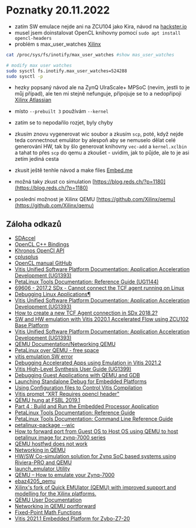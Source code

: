# Poznatky 20.11.2022

- zatím SW emulace nejde ani na ZCU104 jako Kira, návod na [hackster.io](https://www.hackster.io/whitney-knitter/debugging-accelerated-apps-using-emulation-in-vitis-2021-2-749cd4)
- musel jsem doinstalovat OpenCL knihovny pomocí `sudo apt install opencl-headers`
- problém s max_user_watches [Xilinx](https://support.xilinx.com/s/question/0D52E00006hpiMWSAY/petalinux-over-qemu-free-space?language=en_US)

```bash
cat /proc/sys/fs/inotify/max_user_watches #show mas_user_watches

# modify max user watches
sudo sysctl fs.inotify.max_user_watches=524288
sudo sysctl -p
```

- hezky popsaný návod ale na ZynQ UlraScale+ MPSoC (nevím, jestli to je můj případ), ale ten mi stejně nefunguje, připojuje se to a nedopřipojí [Xilinx Atlassian](https://xilinx-wiki.atlassian.net/wiki/spaces/A/pages/862912682/Networking+in+QEMU)
- místo `--prebuilt 3` používám `--kernel`
- zatím se to nepodařilo rozjet, byly chyby
- zkusím znovu vygenerovat wic soubor a zkusím `scp`, poté, když nejde teda connectnout emulátor by alespoň aby se nemuselo dělat celé generování HW, tak by šlo generovat knihovny `vec-add` a `kernel.xclbin` a tahat to přes `scp` do qemu a zkoušet - uvidím, jak to půjde, ale to je asi zetím jediná cesta

- zkusit ještě tenhle návod a make files [Embed.me](https://embed-me.com/qemu-how-to-emulate-your-zynq-7000/)

- možná taky zkust co simulation [https://blog.reds.ch/?p=1180](https://blog.reds.ch/?p=1180)

- poslední možnost je Xilinx QEMU [https://github.com/Xilinx/qemu](https://github.com/Xilinx/qemu)

## Záloha odkazů

- [SDAccel](https://www.xilinx.com/htmldocs/xilinx2017_4/sdaccel_doc/sxx1504034358866.html)
- [OpenCL C++ Bindings](https://github.khronos.org/OpenCL-CLHPP/classcl_1_1_program.html)
- [Khronos OpenCl API](https://registry.khronos.org/OpenCL/sdk/1.0/docs/man/xhtml/clGetDeviceIDs.html)
- [cplusplus](https://cplusplus.com/reference/istream/istream/tellg/)
- [OpenCL manual GitHub](https://github.com/OpenCL/man)
- [Vitis Unified Software Platform Documentation: Application Acceleration Development (UG1393)](https://docs.xilinx.com/r/en-US/ug1393-vitis-application-acceleration/Introduction-to-Vitis-Tools-for-Embedded-System-Designers)
- [PetaLinux Tools Documentation: Reference Guide (UG1144)](https://docs.xilinx.com/r/en-US/ug1144-petalinux-tools-reference-guide/Preparing-the-Build-System-for-Debugging?tocId=J1mKak~yBHbEe~JFsJBZRg)
- [69606 - 2017.2 SDx - Cannot connect the TCF agent running on Linux](https://support.xilinx.com/s/article/69606?language=en_US)
- [Debugging Linux Applications¶](https://xilinx.github.io/Embedded-Design-Tutorials/docs/2021.1/build/html/docs/Vitis-Embedded-Software-Debugging/docs/3-debugging-linux-applications/README.html)
- [Vitis Unified Software Platform Documentation: Application Acceleration Development (UG1393)](https://docs.xilinx.com/r/en-US/ug1393-vitis-application-acceleration/Run-the-Waveform-Based-Kernel-Debugging-Flow)
- [How to create a new TCF Agent connection in SDx 2018.2?](https://support.xilinx.com/s/question/0D52E00006hplw5SAA/how-to-create-a-new-tcf-agent-connection-in-sdx-20182?language=en_US)
- [SW and HW emulation with Vitis 2020.1 Accelerated Flow using ZCU102 Base Platform](https://www.youtube.com/watch?v=6-Yox8fcUxc)
- [Vitis Unified Software Platform Documentation: Application Acceleration Development (UG1393)](https://docs.xilinx.com/r/en-US/ug1393-vitis-application-acceleration/Interoperability-with-XO-and-RTL-Kernels)
- [QEMU Documentation/Networking QEMU](https://wiki.qemu.org/Documentation/Networking#User_Networking_.28SLIRP.29)
- [PetaLinux over QEMU - free space](https://support.xilinx.com/s/question/0D52E00006hpiMWSAY/petalinux-over-qemu-free-space?language=en_US)
- [vitis emulation SW error](https://support.xilinx.com/s/question/0D52E00006ihQiXSAU/vitis-emulation-sw-error?language=en_US)
- [Debugging Accelerated Apps using Emulation in Vitis 2021.2](https://www.hackster.io/whitney-knitter/debugging-accelerated-apps-using-emulation-in-vitis-2021-2-749cd4)
- [Vitis High-Level Synthesis User Guide (UG1399)](https://docs.xilinx.com/r/en-US/ug1399-vitis-hls/Fixed-Point-Math-Functions)
- [Debugging Guest Applications with QEMU and GDB](https://xilinx-wiki.atlassian.net/wiki/spaces/A/pages/821624963/Debugging+Guest+Applications+with+QEMU+and+GDB)
- [Launching Standalone Debug for Embedded Platforms](https://docs.xilinx.com/r/en-US/ug1400-vitis-embedded/Using-the-Standalone-Debug-Flow)
- [Using Configuration files to Control Vitis Compilation](https://www.xilinx.com/developer/articles/using-configuration-files-to-control-vitis-compilation.html)
- [Vitis prompt “XRT Requires opencl header"](https://support.xilinx.com/s/question/0D52E00006iHpbZSAS/vitis-prompt-xrt-requires-opencl-header?language=en_US)
- [QEMU hung at FSBL 2019.1](https://support.xilinx.com/s/question/0D52E00006iHx8jSAC/qemu-hung-at-fsbl-20191?language=en_US)
- [Part 4 : Build and Run the Embedded Processor Application](https://xilinx.github.io/Vitis-Tutorials/2022-1/build/html/docs/Getting_Started/Vitis/Part4-embedded_platform.html)
- [PetaLinux Tools Documentation: Reference Guide](https://docs.xilinx.com/v/u/2018.1-English/ug1144-petalinux-tools-reference-guide)
- [PetaLinux Tools Documentation: Command Line Reference Guide](https://docs.xilinx.com/v/u/2018.1-English/ug1157-petalinux-tools-command-line-guide)
- [petalinux-package --wic](https://docs.xilinx.com/r/en-US/ug1144-petalinux-tools-reference-guide/petalinux-package-wic)
- [How to forward port from Guest OS to Host OS using QEMU to host petalinux image for zynq-7000 series](https://support.xilinx.com/s/question/0D52E00007ExT9tSAF/how-to-forward-port-from-guest-os-to-host-os-using-qemu-to-host-petalinux-image-for-zynq7000-series?language=ja)
- [QEMU hostfwd does not work](https://support.xilinx.com/s/question/0D52E00006hpipVSAQ/qemu-hostfwd-does-not-work?language=en_US)
- [Networking in QEMU](https://xilinx-wiki.atlassian.net/wiki/spaces/A/pages/862912682/Networking+in+QEMU)
- [HW/SW Co-simulation solution for Zynq SoC based systems using Riviera-PRO and QEMU](https://www.youtube.com/watch?v=i2-Dvl9wp_Q)
- [launch_emulator Utility](https://docs.xilinx.com/r/en-US/ug1393-vitis-application-acceleration/launch_emulator-Utility)
- [QEMU – How to emulate your Zynq-7000](https://embed-me.com/qemu-how-to-emulate-your-zynq-7000/)
- [ebaz4205_qemu](https://github.com/embed-me/ebaz4205_qemu)
- [Xilinx's fork of Quick EMUlator (QEMU) with improved support and modelling for the Xilinx platforms.](https://github.com/Xilinx/qemu)
- [QEMU User Documentation](https://xilinx-wiki.atlassian.net/wiki/spaces/A/pages/821395464/QEMU+User+Documentation)
- [Networking in QEMU portforward](https://xilinx-wiki.atlassian.net/wiki/spaces/A/pages/862912682/Networking+in+QEMU#NetworkinginQEMU-SSHintoQEMU)
- [Fixed-Point Math Functions](https://docs.xilinx.com/r/en-US/ug1399-vitis-hls/Fixed-Point-Math-Functions)
- [Vitis 2021.1 Embedded Platform for Zybo-Z7-20](https://www.hackster.io/mohammad-hosseinabady2/vitis-2021-1-embedded-platform-for-zybo-z7-20-d39e1a)
